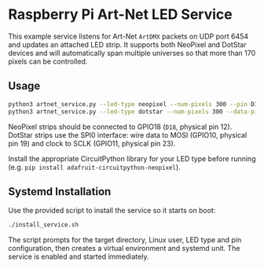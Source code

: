 # Raspberry Pi Art-Net LED Service

This example service listens for Art-Net `ArtDMX` packets on UDP port 6454 and
updates an attached LED strip. It supports both NeoPixel and DotStar devices
and will automatically span multiple universes so that more than 170 pixels can
be controlled.

## Usage

```sh
python3 artnet_service.py --led-type neopixel --num-pixels 300 --pin D18
python3 artnet_service.py --led-type dotstar --num-pixels 300 --data-pin MOSI --clock-pin SCLK
```

NeoPixel strips should be connected to GPIO18 (`D18`, physical pin 12). DotStar
strips use the SPI0 interface: wire data to MOSI (GPIO10, physical pin 19) and
clock to SCLK (GPIO11, physical pin 23).

Install the appropriate CircuitPython library for your LED type before running
(e.g. `pip install adafruit-circuitpython-neopixel`).

## Systemd Installation

Use the provided script to install the service so it starts on boot:

```sh
./install_service.sh
```

The script prompts for the target directory, Linux user, LED type and pin configuration,
then creates a virtual environment and systemd unit. The service is enabled and started immediately.
